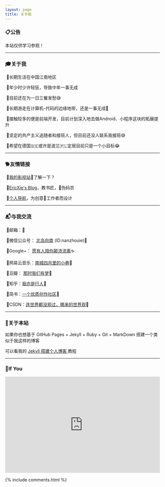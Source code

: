 ```yaml
---
layout: page
title: 关于我 
---
```

<h3>📋<strong>公告</strong></h3>  

本站仅供学习参观！


<hr>
<h3>🎓<strong>关于我</strong></h3>

&nbsp;🔹长期生活在中国江南地区

&nbsp;🔹年少时少许轻狂，导致中年一事无成

&nbsp;🔹目前还在为一日三餐发愁😅

&nbsp;🔹长期游走在计算机-代码的边缘地带，还是一事无成🤣

&nbsp;🔹接触较多的便是前端开发，目前计划深入地去做Android、小程序这块的拓展提升

&nbsp;🔹坚定的共产主义追随者和接班人，但目前还没人联系我接班😅

&nbsp;🔹希望在德国🇩🇪或许是波兰🇵🇱定居目前只是一个小目标😂
<p>

<hr>
<h3>🐕<strong>友情链接</strong></h3>
<p>
&nbsp;🔹<a href="http://www.jxphhl.host1.freeyun.cf/">我的影视站</a>🔞了解一下？<p>

&nbsp;🔹<a href="http://ericxie.coding.me/">EricXie's Blog</a>，教书匠，👨伪码农<p>

&nbsp;🔹<a href="http://yypt.qinglin.ga/">个人导航</a>，为创意🎨工作者而设计<p>


<hr>
<h3>📬<strong>与我交流</strong></h3> 
<p>
&nbsp;🔹邮箱：<nanzhouie@gmail.com>🍦<p>

&nbsp;🔹微信公众号： <a href="https://i.loli.net/2019/02/22/5c6f99a47fbab.png"> 北岛向南</a> (ID:nanzhouie)🍟<p>

&nbsp;🔹Google+： <a href="https://plus.google.com/110700564157953759206">愿有人陪你颠沛流离</a>☕<p>

&nbsp;🔹网易云音乐：<a href="http://music.163.com/#/user/home?id=426481614">南城四月里的小巷</a>🍩<p>

&nbsp;🔹豆瓣： <a href="https://www.douban.com/people/jave_f/">那时我们有梦</a>🍰<p>

&nbsp;🔹知乎：<a href="https://www.zhihu.com/people/jave_f/activities">我亦是行人</a>🍇<p>

&nbsp;🔹简书：<a href="https://www.jianshu.com/u/003b6aa1939d">一个优质创作社区</a>🍒 <p>

&nbsp;🔹CSDN：<a href="https://blog.csdn.net/jave_f">连世界都没观过，哪来的世界观</a>🍔<p>

<p>

<hr>
<h3>🗽<strong>关于本站</strong></h3>  
<p>
如果你也想基于 GitHub Pages + Jekyll + Ruby + Git + MarkDown 搭建一个类似于我这样的博客<p>可以看我的
<a href="https://javef.github.io/2018/02/Jekyll-%E6%90%AD%E5%BB%BA%E4%B8%AA%E4%BA%BA%E5%8D%9A%E5%AE%A2-%E6%8B%93%E5%B1%95%E7%89%88/"> Jekyll 搭建个人博客 </a>教程
<p>

<hr>
<h3>🍒<strong>If You</strong></h3>  
<p> 
    <div class="video-container">
        <iframe width="95%" height="450" src="https://v.miaopai.com/iframe?scid=SvyHaHOczsp7B6ftW86oqMMz62-h5ai6~Fwp8A__" frameborder="0" scrolling="no" allowfullscreen></iframe>
    </div>
    <style type="text/css">
        .video-container {
            position: relative;
            padding-bottom: 56.25%;
            padding-top: 30px;
            height: 0;
            overflow: hidden;
        }
        .video-container iframe {
            position: absolute;
            top:0;
            left: 0;
            width: 100%;
            height: 100%;
        }
    </style>
<p> 
<p> 

{% include comments.html %}

